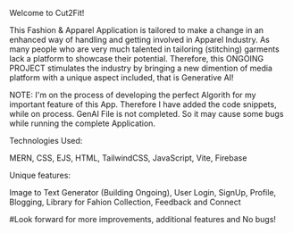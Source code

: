 Welcome to Cut2Fit!

This Fashion & Apparel Application is tailored to make a change in an enhanced way of handling and getting involved in Apparel Industry. 
As many people who are very much talented in tailoring (stitching) garments lack a platform to showcase their potential. 
Therefore, this ONGOING PROJECT stimulates the industry by bringing a new dimention of media platform with a unique aspect included, that is Generative AI!

NOTE: I'm on the process of developing the perfect Algorith for my important feature of this App. 
Therefore I have added the code snippets, while on process. GenAI File is not completed. So it may cause some bugs while running the complete Application.

Technologies Used: 

MERN, CSS, EJS, HTML, TailwindCSS, JavaScript, Vite, Firebase

Unique features:

  Image to Text Generator (Building Ongoing), User Login, SignUp, Profile, Blogging, 
  Library for Fahion Collection, Feedback and Connect
  
  #Look forward for more improvements, additional features and No bugs!
  
  
  

